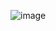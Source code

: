 ![image](https://github.com/yl-me/Notes-of-computer-graphics/blob/master/LearnOpenGL/5Advanced-Lighting/7Bloom/screentshot.png)